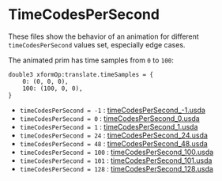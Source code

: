 # TimeCodesPerSecond

These files show the behavior of an animation for different `timeCodesPerSecond` values set, especially edge cases.

The animated prim has time samples from `0` to `100`:

```usda
double3 xformOp:translate.timeSamples = {
    0: (0, 0, 0),
    100: (100, 0, 0),
}
```

- `timeCodesPerSecond = -1` : [timeCodesPerSecond_-1.usda](timeCodesPerSecond_-1.usda)
- `timeCodesPerSecond = 0` : [timeCodesPerSecond_0.usda](timeCodesPerSecond_0.usda)
- `timeCodesPerSecond = 1` : [timeCodesPerSecond_1.usda](timeCodesPerSecond_1.usda)
- `timeCodesPerSecond = 24` : [timeCodesPerSecond_24.usda](timeCodesPerSecond_24.usda)
- `timeCodesPerSecond = 48` : [timeCodesPerSecond_48.usda](timeCodesPerSecond_48.usda)
- `timeCodesPerSecond = 100` : [timeCodesPerSecond_100.usda](timeCodesPerSecond_100.usda)
- `timeCodesPerSecond = 101` : [timeCodesPerSecond_101.usda](timeCodesPerSecond_101.usda)
- `timeCodesPerSecond = 128` : [timeCodesPerSecond_128.usda](timeCodesPerSecond_128.usda)
